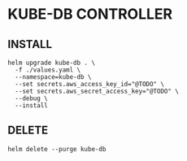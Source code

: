 # KUBE-DB CONTROLLER


## INSTALL

```
helm upgrade kube-db . \
  -f ./values.yaml \
  --namespace=kube-db \
  --set secrets.aws_access_key_id="@TODO" \
  --set secrets.aws_secret_access_key="@TODO" \
  --debug \
  --install
```

## DELETE

```
helm delete --purge kube-db
```
